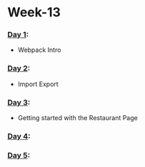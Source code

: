 # Week-13

### [Day 1](https://github.com/freecodingbootcamp/Week-13/tree/master/Day-1):

- Webpack Intro

### [Day 2](https://github.com/freecodingbootcamp/Week-13/tree/master/Day-2):

- Import Export

### [Day 3](https://github.com/freecodingbootcamp/Week-13/tree/master/Day-3):

- Getting started with the Restaurant Page

### [Day 4](https://github.com/freecodingbootcamp/Week-13/tree/master/Day-4):

### [Day 5](https://github.com/freecodingbootcamp/Week-13/tree/master/Day-5):
